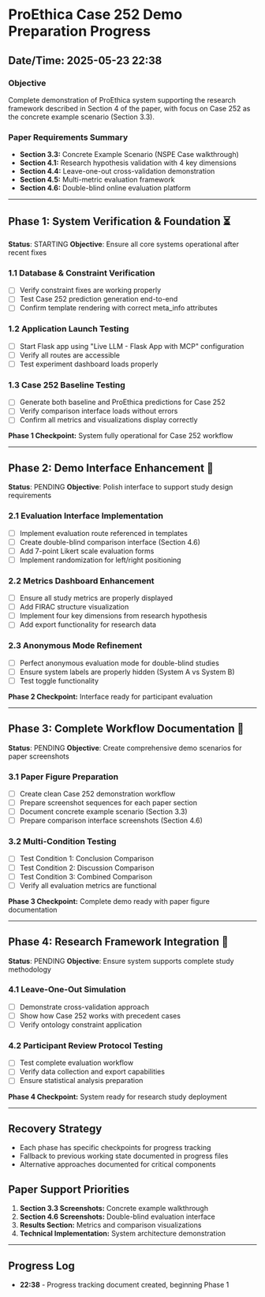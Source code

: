# ProEthica Case 252 Demo Preparation Progress
## Date/Time: 2025-05-23 22:38

### **Objective**
Complete demonstration of ProEthica system supporting the research framework described in Section 4 of the paper, with focus on Case 252 as the concrete example scenario (Section 3.3).

### **Paper Requirements Summary**
- **Section 3.3:** Concrete Example Scenario (NSPE Case walkthrough)
- **Section 4.1:** Research hypothesis validation with 4 key dimensions
- **Section 4.4:** Leave-one-out cross-validation demonstration
- **Section 4.5:** Multi-metric evaluation framework
- **Section 4.6:** Double-blind online evaluation platform

---

## **Phase 1: System Verification & Foundation** ⏳
**Status**: STARTING
**Objective**: Ensure all core systems operational after recent fixes

### **1.1 Database & Constraint Verification**
- [ ] Verify constraint fixes are working properly
- [ ] Test Case 252 prediction generation end-to-end
- [ ] Confirm template rendering with correct meta_info attributes

### **1.2 Application Launch Testing**
- [ ] Start Flask app using "Live LLM - Flask App with MCP" configuration
- [ ] Verify all routes are accessible
- [ ] Test experiment dashboard loads properly

### **1.3 Case 252 Baseline Testing**
- [ ] Generate both baseline and ProEthica predictions for Case 252
- [ ] Verify comparison interface loads without errors
- [ ] Confirm all metrics and visualizations display correctly

**Phase 1 Checkpoint:** System fully operational for Case 252 workflow

---

## **Phase 2: Demo Interface Enhancement** 🔄
**Status**: PENDING
**Objective**: Polish interface to support study design requirements

### **2.1 Evaluation Interface Implementation**
- [ ] Implement evaluation route referenced in templates
- [ ] Create double-blind comparison interface (Section 4.6)
- [ ] Add 7-point Likert scale evaluation forms
- [ ] Implement randomization for left/right positioning

### **2.2 Metrics Dashboard Enhancement**
- [ ] Ensure all study metrics are properly displayed
- [ ] Add FIRAC structure visualization
- [ ] Implement four key dimensions from research hypothesis
- [ ] Add export functionality for research data

### **2.3 Anonymous Mode Refinement**
- [ ] Perfect anonymous evaluation mode for double-blind studies
- [ ] Ensure system labels are properly hidden (System A vs System B)
- [ ] Test toggle functionality

**Phase 2 Checkpoint:** Interface ready for participant evaluation

---

## **Phase 3: Complete Workflow Documentation** 📸
**Status**: PENDING
**Objective**: Create comprehensive demo scenarios for paper screenshots

### **3.1 Paper Figure Preparation**
- [ ] Create clean Case 252 demonstration workflow
- [ ] Prepare screenshot sequences for each paper section
- [ ] Document concrete example scenario (Section 3.3)
- [ ] Prepare comparison interface screenshots (Section 4.6)

### **3.2 Multi-Condition Testing**
- [ ] Test Condition 1: Conclusion Comparison
- [ ] Test Condition 2: Discussion Comparison
- [ ] Test Condition 3: Combined Comparison
- [ ] Verify all evaluation metrics are functional

**Phase 3 Checkpoint:** Complete demo ready with paper figure documentation

---

## **Phase 4: Research Framework Integration** 🔬
**Status**: PENDING
**Objective**: Ensure system supports complete study methodology

### **4.1 Leave-One-Out Simulation**
- [ ] Demonstrate cross-validation approach
- [ ] Show how Case 252 works with precedent cases
- [ ] Verify ontology constraint application

### **4.2 Participant Review Protocol Testing**
- [ ] Test complete evaluation workflow
- [ ] Verify data collection and export capabilities
- [ ] Ensure statistical analysis preparation

**Phase 4 Checkpoint:** System ready for research study deployment

---

## **Recovery Strategy**
- Each phase has specific checkpoints for progress tracking
- Fallback to previous working state documented in progress files
- Alternative approaches documented for critical components

## **Paper Support Priorities**
1. **Section 3.3 Screenshots:** Concrete example walkthrough
2. **Section 4.6 Screenshots:** Double-blind evaluation interface
3. **Results Section:** Metrics and comparison visualizations
4. **Technical Implementation:** System architecture demonstration

---

## **Progress Log**
- **22:38** - Progress tracking document created, beginning Phase 1
